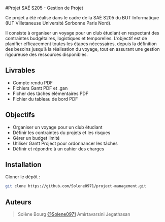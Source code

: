 #Projet SAÉ S205 - Gestion de Projet

Ce projet a été réalisé dans le cadre de la SAÉ S205 du BUT Informatique (IUT Villetaneuse Université Sorbonne Paris Nord). 

Il consiste à organiser un voyage pour un club étudiant en respectant des contraintes budgétaires, logistiques et temporelles. L’objectif est de planifier efficacement toutes les étapes nécessaires, depuis la définition des besoins jusqu’à la réalisation du voyage, tout en assurant une gestion rigoureuse des ressources disponibles.


## Livrables

- Compte rendu PDF
- Fichiers Gantt PDF et .gan
- Ficher des tâches élémentaires PDF
- Fichier du tableau de bord PDF


## Objectifs

- Organiser un voyage pour un club étudiant
- Définir les contraintes du projets et les risques
- Gérer un budget limité
- Utiliser Gantt Project pour ordonnancer les tâches
- Définir et répondre à un cahier des charges


## Installation

Cloner le dépôt :

   ```bash
   git clone https://github.com/Solene0971/project-management.git
   ```

## Auteurs
>Solène Bourg [@Solene0971](https://github.com/Solene0971/)
>Amirtavarsini Jegathasan
